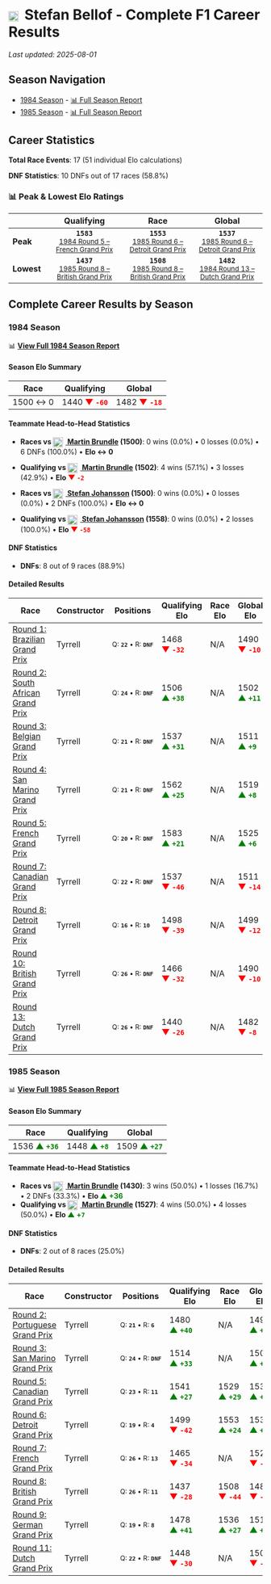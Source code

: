 # <img src="https://upload.wikimedia.org/wikipedia/commons/b/ba/Flag_of_Germany.svg" alt="Germany" width="20" height="auto" style="vertical-align: middle; margin-right: 5px;" onerror="this.outerHTML='🇩🇪'; this.style.marginRight='5px';"/> Stefan Bellof - Complete F1 Career Results

*Last updated: 2025-08-01*

## Season Navigation

- [1984 Season](#1984-season) - [📊 Full Season Report](../seasons/1984-season-report)
- [1985 Season](#1985-season) - [📊 Full Season Report](../seasons/1985-season-report)

## Career Statistics

**Total Race Events**: 17 (51 individual Elo calculations)

**DNF Statistics**: 10 DNFs out of 17 races (58.8%)

### 📊 Peak & Lowest Elo Ratings

| &nbsp; | Qualifying | Race | Global |
|-------|------------|------|--------|
| **Peak** | <center>**`1583`**<br/><small>[1984 Round 5 – French Grand Prix](../seasons/1984-season-report#round-5-french-grand-prix)</small></center> | <center>**`1553`**<br/><small>[1985 Round 6 – Detroit Grand Prix](../seasons/1985-season-report#round-6-detroit-grand-prix)</small></center> | <center>**`1537`**<br/><small>[1985 Round 6 – Detroit Grand Prix](../seasons/1985-season-report#round-6-detroit-grand-prix)</small></center> |
| **Lowest** | <center>**`1437`**<br/><small>[1985 Round 8 – British Grand Prix](../seasons/1985-season-report#round-8-british-grand-prix)</small></center> | <center>**`1508`**<br/><small>[1985 Round 8 – British Grand Prix](../seasons/1985-season-report#round-8-british-grand-prix)</small></center> | <center>**`1482`**<br/><small>[1984 Round 13 – Dutch Grand Prix](../seasons/1984-season-report#round-13-dutch-grand-prix)</small></center> |


## Complete Career Results by Season

### 1984 Season

📊 **[View Full 1984 Season Report](../seasons/1984-season-report)**

#### Season Elo Summary

| Race | Qualifying | Global |
|------|------------|--------|
| 1500 ↔ 0 | 1440 **<span style="color: red;">▼&nbsp;`-60`</span>** | 1482 **<span style="color: red;">▼&nbsp;`-18`</span>** |

#### Teammate Head-to-Head Statistics

- **Races vs [<img src="https://upload.wikimedia.org/wikipedia/commons/thumb/8/83/Flag_of_the_United_Kingdom_%283-5%29.svg/512px-Flag_of_the_United_Kingdom_%283-5%29.svg.png?20250726143817" alt="United Kingdom" width="20" height="auto" style="vertical-align: middle; margin-right: 5px;" onerror="this.outerHTML='🇬🇧'; this.style.marginRight='5px';"/> Martin Brundle](martin-brundle) (1500)**: 0 wins (0.0%) • 0 losses (0.0%) • 6 DNFs (100.0%) • **Elo ↔ 0**
- **Qualifying vs [<img src="https://upload.wikimedia.org/wikipedia/commons/thumb/8/83/Flag_of_the_United_Kingdom_%283-5%29.svg/512px-Flag_of_the_United_Kingdom_%283-5%29.svg.png?20250726143817" alt="United Kingdom" width="20" height="auto" style="vertical-align: middle; margin-right: 5px;" onerror="this.outerHTML='🇬🇧'; this.style.marginRight='5px';"/> Martin Brundle](martin-brundle) (1502)**: 4 wins (57.1%) • 3 losses (42.9%) • **Elo <span style="color: red;">▼&nbsp;`-2`</span>**

- **Races vs [<img src="https://upload.wikimedia.org/wikipedia/commons/4/4c/Flag_of_Sweden.svg" alt="Sweden" width="20" height="auto" style="vertical-align: middle; margin-right: 5px;" onerror="this.outerHTML='🇸🇪'; this.style.marginRight='5px';"/> Stefan Johansson](stefan-johansson) (1500)**: 0 wins (0.0%) • 0 losses (0.0%) • 2 DNFs (100.0%) • **Elo ↔ 0**
- **Qualifying vs [<img src="https://upload.wikimedia.org/wikipedia/commons/4/4c/Flag_of_Sweden.svg" alt="Sweden" width="20" height="auto" style="vertical-align: middle; margin-right: 5px;" onerror="this.outerHTML='🇸🇪'; this.style.marginRight='5px';"/> Stefan Johansson](stefan-johansson) (1558)**: 0 wins (0.0%) • 2 losses (100.0%) • **Elo <span style="color: red;">▼&nbsp;`-58`</span>**

#### DNF Statistics

- **DNFs**: 8 out of 9 races (88.9%)

#### Detailed Results

| Race | Constructor | Positions | Qualifying Elo | Race Elo | Global Elo | Teammate |
|------|-------------|-----------|----------------|----------|------------|----------|
| [Round 1: Brazilian Grand Prix](../seasons/1984-season-report#round-1-brazilian-grand-prix) | Tyrrell | <small>Q:&nbsp;**`22`**&nbsp;•&nbsp;R:&nbsp;**`DNF`**</small> | 1468 **<span style="color: red;">▼&nbsp;`-32`</span>** | N/A | 1490 **<span style="color: red;">▼&nbsp;`-10`</span>** | [<img src="https://upload.wikimedia.org/wikipedia/commons/thumb/8/83/Flag_of_the_United_Kingdom_%283-5%29.svg/512px-Flag_of_the_United_Kingdom_%283-5%29.svg.png?20250726143817" alt="United Kingdom" width="20" height="auto" style="vertical-align: middle; margin-right: 5px;" onerror="this.outerHTML='🇬🇧'; this.style.marginRight='5px';"/> Martin Brundle](martin-brundle)<br/><small>Q:&nbsp;**`18`**&nbsp;•&nbsp;R:&nbsp;**`DNF`**</small> |
| [Round 2: South African Grand Prix](../seasons/1984-season-report#round-2-south-african-grand-prix) | Tyrrell | <small>Q:&nbsp;**`24`**&nbsp;•&nbsp;R:&nbsp;**`DNF`**</small> | 1506 **<span style="color: green;">▲&nbsp;`+38`</span>** | N/A | 1502 **<span style="color: green;">▲&nbsp;`+11`</span>** | [<img src="https://upload.wikimedia.org/wikipedia/commons/thumb/8/83/Flag_of_the_United_Kingdom_%283-5%29.svg/512px-Flag_of_the_United_Kingdom_%283-5%29.svg.png?20250726143817" alt="United Kingdom" width="20" height="auto" style="vertical-align: middle; margin-right: 5px;" onerror="this.outerHTML='🇬🇧'; this.style.marginRight='5px';"/> Martin Brundle](martin-brundle)<br/><small>Q:&nbsp;**`25`**&nbsp;•&nbsp;R:&nbsp;**`DNF`**</small> |
| [Round 3: Belgian Grand Prix](../seasons/1984-season-report#round-3-belgian-grand-prix) | Tyrrell | <small>Q:&nbsp;**`21`**&nbsp;•&nbsp;R:&nbsp;**`DNF`**</small> | 1537 **<span style="color: green;">▲&nbsp;`+31`</span>** | N/A | 1511 **<span style="color: green;">▲&nbsp;`+9`</span>** | [<img src="https://upload.wikimedia.org/wikipedia/commons/thumb/8/83/Flag_of_the_United_Kingdom_%283-5%29.svg/512px-Flag_of_the_United_Kingdom_%283-5%29.svg.png?20250726143817" alt="United Kingdom" width="20" height="auto" style="vertical-align: middle; margin-right: 5px;" onerror="this.outerHTML='🇬🇧'; this.style.marginRight='5px';"/> Martin Brundle](martin-brundle)<br/><small>Q:&nbsp;**`22`**&nbsp;•&nbsp;R:&nbsp;**`DNF`**</small> |
| [Round 4: San Marino Grand Prix](../seasons/1984-season-report#round-4-san-marino-grand-prix) | Tyrrell | <small>Q:&nbsp;**`21`**&nbsp;•&nbsp;R:&nbsp;**`DNF`**</small> | 1562 **<span style="color: green;">▲&nbsp;`+25`</span>** | N/A | 1519 **<span style="color: green;">▲&nbsp;`+8`</span>** | [<img src="https://upload.wikimedia.org/wikipedia/commons/thumb/8/83/Flag_of_the_United_Kingdom_%283-5%29.svg/512px-Flag_of_the_United_Kingdom_%283-5%29.svg.png?20250726143817" alt="United Kingdom" width="20" height="auto" style="vertical-align: middle; margin-right: 5px;" onerror="this.outerHTML='🇬🇧'; this.style.marginRight='5px';"/> Martin Brundle](martin-brundle)<br/><small>Q:&nbsp;**`22`**&nbsp;•&nbsp;R:&nbsp;**`DNF`**</small> |
| [Round 5: French Grand Prix](../seasons/1984-season-report#round-5-french-grand-prix) | Tyrrell | <small>Q:&nbsp;**`20`**&nbsp;•&nbsp;R:&nbsp;**`DNF`**</small> | 1583 **<span style="color: green;">▲&nbsp;`+21`</span>** | N/A | 1525 **<span style="color: green;">▲&nbsp;`+6`</span>** | [<img src="https://upload.wikimedia.org/wikipedia/commons/thumb/8/83/Flag_of_the_United_Kingdom_%283-5%29.svg/512px-Flag_of_the_United_Kingdom_%283-5%29.svg.png?20250726143817" alt="United Kingdom" width="20" height="auto" style="vertical-align: middle; margin-right: 5px;" onerror="this.outerHTML='🇬🇧'; this.style.marginRight='5px';"/> Martin Brundle](martin-brundle)<br/><small>Q:&nbsp;**`23`**&nbsp;•&nbsp;R:&nbsp;**`DNF`**</small> |
| [Round 7: Canadian Grand Prix](../seasons/1984-season-report#round-7-canadian-grand-prix) | Tyrrell | <small>Q:&nbsp;**`22`**&nbsp;•&nbsp;R:&nbsp;**`DNF`**</small> | 1537 **<span style="color: red;">▼&nbsp;`-46`</span>** | N/A | 1511 **<span style="color: red;">▼&nbsp;`-14`</span>** | [<img src="https://upload.wikimedia.org/wikipedia/commons/thumb/8/83/Flag_of_the_United_Kingdom_%283-5%29.svg/512px-Flag_of_the_United_Kingdom_%283-5%29.svg.png?20250726143817" alt="United Kingdom" width="20" height="auto" style="vertical-align: middle; margin-right: 5px;" onerror="this.outerHTML='🇬🇧'; this.style.marginRight='5px';"/> Martin Brundle](martin-brundle)<br/><small>Q:&nbsp;**`21`**&nbsp;•&nbsp;R:&nbsp;**`DNF`**</small> |
| [Round 8: Detroit Grand Prix](../seasons/1984-season-report#round-8-detroit-grand-prix) | Tyrrell | <small>Q:&nbsp;**`16`**&nbsp;•&nbsp;R:&nbsp;**`10`**</small> | 1498 **<span style="color: red;">▼&nbsp;`-39`</span>** | N/A | 1499 **<span style="color: red;">▼&nbsp;`-12`</span>** | [<img src="https://upload.wikimedia.org/wikipedia/commons/thumb/8/83/Flag_of_the_United_Kingdom_%283-5%29.svg/512px-Flag_of_the_United_Kingdom_%283-5%29.svg.png?20250726143817" alt="United Kingdom" width="20" height="auto" style="vertical-align: middle; margin-right: 5px;" onerror="this.outerHTML='🇬🇧'; this.style.marginRight='5px';"/> Martin Brundle](martin-brundle)<br/><small>Q:&nbsp;**`11`**&nbsp;•&nbsp;R:&nbsp;**`DNF`**</small> |
| [Round 10: British Grand Prix](../seasons/1984-season-report#round-10-british-grand-prix) | Tyrrell | <small>Q:&nbsp;**`26`**&nbsp;•&nbsp;R:&nbsp;**`DNF`**</small> | 1466 **<span style="color: red;">▼&nbsp;`-32`</span>** | N/A | 1490 **<span style="color: red;">▼&nbsp;`-10`</span>** | [<img src="https://upload.wikimedia.org/wikipedia/commons/4/4c/Flag_of_Sweden.svg" alt="Sweden" width="20" height="auto" style="vertical-align: middle; margin-right: 5px;" onerror="this.outerHTML='🇸🇪'; this.style.marginRight='5px';"/> Stefan Johansson](stefan-johansson)<br/><small>Q:&nbsp;**`25`**&nbsp;•&nbsp;R:&nbsp;**`DNF`**</small> |
| [Round 13: Dutch Grand Prix](../seasons/1984-season-report#round-13-dutch-grand-prix) | Tyrrell | <small>Q:&nbsp;**`26`**&nbsp;•&nbsp;R:&nbsp;**`DNF`**</small> | 1440 **<span style="color: red;">▼&nbsp;`-26`</span>** | N/A | 1482 **<span style="color: red;">▼&nbsp;`-8`</span>** | [<img src="https://upload.wikimedia.org/wikipedia/commons/4/4c/Flag_of_Sweden.svg" alt="Sweden" width="20" height="auto" style="vertical-align: middle; margin-right: 5px;" onerror="this.outerHTML='🇸🇪'; this.style.marginRight='5px';"/> Stefan Johansson](stefan-johansson)<br/><small>Q:&nbsp;**`25`**&nbsp;•&nbsp;R:&nbsp;**`DNF`**</small> |

### 1985 Season

📊 **[View Full 1985 Season Report](../seasons/1985-season-report)**

#### Season Elo Summary

| Race | Qualifying | Global |
|------|------------|--------|
| 1536 **<span style="color: green;">▲&nbsp;`+36`</span>** | 1448 **<span style="color: green;">▲&nbsp;`+8`</span>** | 1509 **<span style="color: green;">▲&nbsp;`+27`</span>** |

#### Teammate Head-to-Head Statistics

- **Races vs [<img src="https://upload.wikimedia.org/wikipedia/commons/thumb/8/83/Flag_of_the_United_Kingdom_%283-5%29.svg/512px-Flag_of_the_United_Kingdom_%283-5%29.svg.png?20250726143817" alt="United Kingdom" width="20" height="auto" style="vertical-align: middle; margin-right: 5px;" onerror="this.outerHTML='🇬🇧'; this.style.marginRight='5px';"/> Martin Brundle](martin-brundle) (1430)**: 3 wins (50.0%) • 1 losses (16.7%) • 2 DNFs (33.3%) • **Elo <span style="color: green;">▲&nbsp;+36</span>**
- **Qualifying vs [<img src="https://upload.wikimedia.org/wikipedia/commons/thumb/8/83/Flag_of_the_United_Kingdom_%283-5%29.svg/512px-Flag_of_the_United_Kingdom_%283-5%29.svg.png?20250726143817" alt="United Kingdom" width="20" height="auto" style="vertical-align: middle; margin-right: 5px;" onerror="this.outerHTML='🇬🇧'; this.style.marginRight='5px';"/> Martin Brundle](martin-brundle) (1527)**: 4 wins (50.0%) • 4 losses (50.0%) • **Elo <span style="color: green;">▲&nbsp;+`7`</span>**

#### DNF Statistics

- **DNFs**: 2 out of 8 races (25.0%)

#### Detailed Results

| Race | Constructor | Positions | Qualifying Elo | Race Elo | Global Elo | Teammate |
|------|-------------|-----------|----------------|----------|------------|----------|
| [Round 2: Portuguese Grand Prix](../seasons/1985-season-report#round-2-portuguese-grand-prix) | Tyrrell | <small>Q:&nbsp;**`21`**&nbsp;•&nbsp;R:&nbsp;**`6`**</small> | 1480 **<span style="color: green;">▲&nbsp;`+40`</span>** | N/A | 1494 **<span style="color: green;">▲&nbsp;`+12`</span>** | [<img src="https://upload.wikimedia.org/wikipedia/commons/thumb/8/83/Flag_of_the_United_Kingdom_%283-5%29.svg/512px-Flag_of_the_United_Kingdom_%283-5%29.svg.png?20250726143817" alt="United Kingdom" width="20" height="auto" style="vertical-align: middle; margin-right: 5px;" onerror="this.outerHTML='🇬🇧'; this.style.marginRight='5px';"/> Martin Brundle](martin-brundle)<br/><small>Q:&nbsp;**`22`**&nbsp;•&nbsp;R:&nbsp;**`DNF`**</small> |
| [Round 3: San Marino Grand Prix](../seasons/1985-season-report#round-3-san-marino-grand-prix) | Tyrrell | <small>Q:&nbsp;**`24`**&nbsp;•&nbsp;R:&nbsp;**`DNF`**</small> | 1514 **<span style="color: green;">▲&nbsp;`+33`</span>** | N/A | 1504 **<span style="color: green;">▲&nbsp;`+10`</span>** | [<img src="https://upload.wikimedia.org/wikipedia/commons/thumb/8/83/Flag_of_the_United_Kingdom_%283-5%29.svg/512px-Flag_of_the_United_Kingdom_%283-5%29.svg.png?20250726143817" alt="United Kingdom" width="20" height="auto" style="vertical-align: middle; margin-right: 5px;" onerror="this.outerHTML='🇬🇧'; this.style.marginRight='5px';"/> Martin Brundle](martin-brundle)<br/><small>Q:&nbsp;**`25`**&nbsp;•&nbsp;R:&nbsp;**`DNF`**</small> |
| [Round 5: Canadian Grand Prix](../seasons/1985-season-report#round-5-canadian-grand-prix) | Tyrrell | <small>Q:&nbsp;**`23`**&nbsp;•&nbsp;R:&nbsp;**`11`**</small> | 1541 **<span style="color: green;">▲&nbsp;`+27`</span>** | 1529 **<span style="color: green;">▲&nbsp;`+29`</span>** | 1532 **<span style="color: green;">▲&nbsp;`+28`</span>** | [<img src="https://upload.wikimedia.org/wikipedia/commons/thumb/8/83/Flag_of_the_United_Kingdom_%283-5%29.svg/512px-Flag_of_the_United_Kingdom_%283-5%29.svg.png?20250726143817" alt="United Kingdom" width="20" height="auto" style="vertical-align: middle; margin-right: 5px;" onerror="this.outerHTML='🇬🇧'; this.style.marginRight='5px';"/> Martin Brundle](martin-brundle)<br/><small>Q:&nbsp;**`24`**&nbsp;•&nbsp;R:&nbsp;**`12`**</small> |
| [Round 6: Detroit Grand Prix](../seasons/1985-season-report#round-6-detroit-grand-prix) | Tyrrell | <small>Q:&nbsp;**`19`**&nbsp;•&nbsp;R:&nbsp;**`4`**</small> | 1499 **<span style="color: red;">▼&nbsp;`-42`</span>** | 1553 **<span style="color: green;">▲&nbsp;`+24`</span>** | 1537 **<span style="color: green;">▲&nbsp;`+4`</span>** | [<img src="https://upload.wikimedia.org/wikipedia/commons/thumb/8/83/Flag_of_the_United_Kingdom_%283-5%29.svg/512px-Flag_of_the_United_Kingdom_%283-5%29.svg.png?20250726143817" alt="United Kingdom" width="20" height="auto" style="vertical-align: middle; margin-right: 5px;" onerror="this.outerHTML='🇬🇧'; this.style.marginRight='5px';"/> Martin Brundle](martin-brundle)<br/><small>Q:&nbsp;**`18`**&nbsp;•&nbsp;R:&nbsp;**`14`**</small> |
| [Round 7: French Grand Prix](../seasons/1985-season-report#round-7-french-grand-prix) | Tyrrell | <small>Q:&nbsp;**`26`**&nbsp;•&nbsp;R:&nbsp;**`13`**</small> | 1465 **<span style="color: red;">▼&nbsp;`-34`</span>** | N/A | 1526 **<span style="color: red;">▼&nbsp;`-10`</span>** | [<img src="https://upload.wikimedia.org/wikipedia/commons/thumb/8/83/Flag_of_the_United_Kingdom_%283-5%29.svg/512px-Flag_of_the_United_Kingdom_%283-5%29.svg.png?20250726143817" alt="United Kingdom" width="20" height="auto" style="vertical-align: middle; margin-right: 5px;" onerror="this.outerHTML='🇬🇧'; this.style.marginRight='5px';"/> Martin Brundle](martin-brundle)<br/><small>Q:&nbsp;**`21`**&nbsp;•&nbsp;R:&nbsp;**`DNF`**</small> |
| [Round 8: British Grand Prix](../seasons/1985-season-report#round-8-british-grand-prix) | Tyrrell | <small>Q:&nbsp;**`26`**&nbsp;•&nbsp;R:&nbsp;**`11`**</small> | 1437 **<span style="color: red;">▼&nbsp;`-28`</span>** | 1508 **<span style="color: red;">▼&nbsp;`-44`</span>** | 1487 **<span style="color: red;">▼&nbsp;`-39`</span>** | [<img src="https://upload.wikimedia.org/wikipedia/commons/thumb/8/83/Flag_of_the_United_Kingdom_%283-5%29.svg/512px-Flag_of_the_United_Kingdom_%283-5%29.svg.png?20250726143817" alt="United Kingdom" width="20" height="auto" style="vertical-align: middle; margin-right: 5px;" onerror="this.outerHTML='🇬🇧'; this.style.marginRight='5px';"/> Martin Brundle](martin-brundle)<br/><small>Q:&nbsp;**`20`**&nbsp;•&nbsp;R:&nbsp;**`7`**</small> |
| [Round 9: German Grand Prix](../seasons/1985-season-report#round-9-german-grand-prix) | Tyrrell | <small>Q:&nbsp;**`19`**&nbsp;•&nbsp;R:&nbsp;**`8`**</small> | 1478 **<span style="color: green;">▲&nbsp;`+41`</span>** | 1536 **<span style="color: green;">▲&nbsp;`+27`</span>** | 1518 **<span style="color: green;">▲&nbsp;`+31`</span>** | [<img src="https://upload.wikimedia.org/wikipedia/commons/thumb/8/83/Flag_of_the_United_Kingdom_%283-5%29.svg/512px-Flag_of_the_United_Kingdom_%283-5%29.svg.png?20250726143817" alt="United Kingdom" width="20" height="auto" style="vertical-align: middle; margin-right: 5px;" onerror="this.outerHTML='🇬🇧'; this.style.marginRight='5px';"/> Martin Brundle](martin-brundle)<br/><small>Q:&nbsp;**`26`**&nbsp;•&nbsp;R:&nbsp;**`10`**</small> |
| [Round 11: Dutch Grand Prix](../seasons/1985-season-report#round-11-dutch-grand-prix) | Tyrrell | <small>Q:&nbsp;**`22`**&nbsp;•&nbsp;R:&nbsp;**`DNF`**</small> | 1448 **<span style="color: red;">▼&nbsp;`-30`</span>** | N/A | 1509 **<span style="color: red;">▼&nbsp;`-9`</span>** | [<img src="https://upload.wikimedia.org/wikipedia/commons/thumb/8/83/Flag_of_the_United_Kingdom_%283-5%29.svg/512px-Flag_of_the_United_Kingdom_%283-5%29.svg.png?20250726143817" alt="United Kingdom" width="20" height="auto" style="vertical-align: middle; margin-right: 5px;" onerror="this.outerHTML='🇬🇧'; this.style.marginRight='5px';"/> Martin Brundle](martin-brundle)<br/><small>Q:&nbsp;**`21`**&nbsp;•&nbsp;R:&nbsp;**`7`**</small> |

